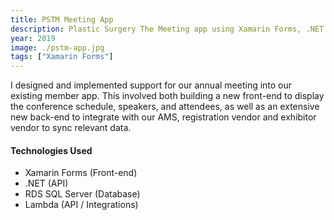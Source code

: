 ```yaml
---
title: PSTM Meeting App
description: Plastic Surgery The Meeting app using Xamarin Forms, .NET and RDS SQL Server.
year: 2019
image: ./pstm-app.jpg
tags: ["Xamarin Forms"]
---
```


I designed and implemented support for our annual meeting into our existing member app. This involved both building a new front-end to display the conference schedule, speakers, and attendees, as well as an extensive new back-end to integrate with our AMS, registration vendor and exhibitor vendor to sync relevant data.

#### Technologies Used

* Xamarin Forms (Front-end)
* .NET (API)
* RDS SQL Server (Database)
* Lambda (API / Integrations)
